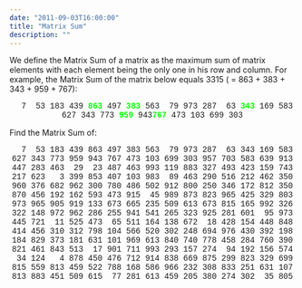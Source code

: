 ```yaml
---
date: "2011-09-03T16:00:00"
title: "Matrix Sum"
description: ""
---
```


<p>We define the Matrix Sum of a matrix as the maximum sum of matrix elements with each element being the only one in his row and column. For example, the Matrix Sum of the matrix below equals 3315 ( = 863 + 383 + 343 + 959 + 767):</p>
<p style="text-align:center;font-family:'courier new';">
  7  53 183 439 <span style="color:#00ff00;font-family:'courier new';"><b>863</b></span>
497 <span style="color:#00ff00;font-family:'courier new';"><b>383</b></span> 563  79 973
287  63 <span style="color:#00ff00;font-family:'courier new';"><b>343</b></span> 169 583
627 343 773 <span style="color:#00ff00;font-family:'courier new';"><b>959</b></span> 943<span style="color:#00ff00;font-family:'courier new';"><b>767</b></span> 473 103 699 303</p>
<p>
Find the Matrix Sum of:</p>
<p style="text-align:center;font-family:'courier new';">
  7  53 183 439 863 497 383 563  79 973 287  63 343 169 583
627 343 773 959 943 767 473 103 699 303 957 703 583 639 913
447 283 463  29  23 487 463 993 119 883 327 493 423 159 743
217 623   3 399 853 407 103 983  89 463 290 516 212 462 350
960 376 682 962 300 780 486 502 912 800 250 346 172 812 350
870 456 192 162 593 473 915  45 989 873 823 965 425 329 803
973 965 905 919 133 673 665 235 509 613 673 815 165 992 326
322 148 972 962 286 255 941 541 265 323 925 281 601  95 973
445 721  11 525 473  65 511 164 138 672  18 428 154 448 848
414 456 310 312 798 104 566 520 302 248 694 976 430 392 198
184 829 373 181 631 101 969 613 840 740 778 458 284 760 390
821 461 843 513  17 901 711 993 293 157 274  94 192 156 574
 34 124   4 878 450 476 712 914 838 669 875 299 823 329 699
815 559 813 459 522 788 168 586 966 232 308 833 251 631 107
813 883 451 509 615  77 281 613 459 205 380 274 302  35 805</p>


